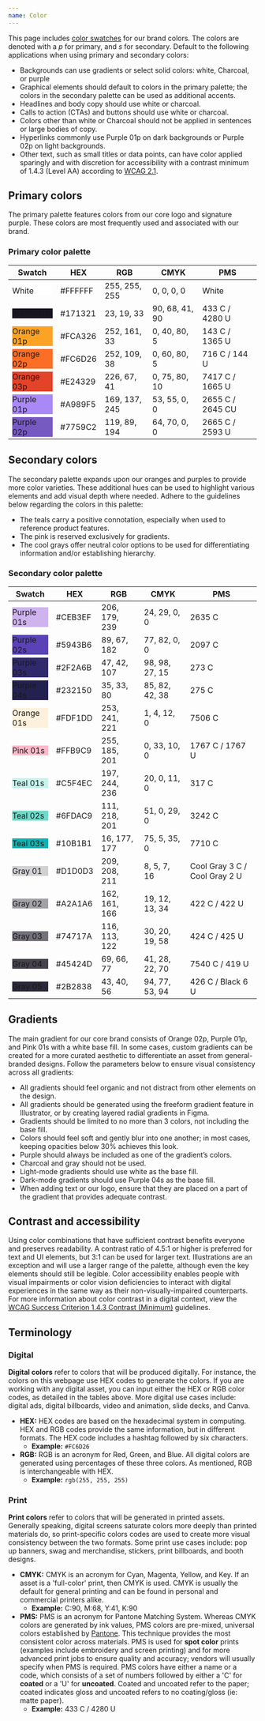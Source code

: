 ```yaml
---
name: Color
---
```


This page includes [color swatches](https://gitlab.com/gitlab-com/marketing/brand-product-marketing/brand-product-marketing/brand-design/-/tree/e6e2bb24e899078935d1aeb0e65c226b6bf36a8b/brand/brand-assets/brand-color-palettes) for our brand colors. The colors are denoted with a *p* for primary, and *s* for secondary. Default to the following applications when using primary and secondary colors:

- Backgrounds can use gradients or select solid colors: white, Charcoal, or purple
- Graphical elements should default to colors in the primary palette; the colors in the secondary palette can be used as additional accents.
- Headlines and body copy should use white or charcoal.
- Calls to action (CTAs) and buttons should use white or charcoal.
- Colors other than white or Charcoal should not be applied in sentences or large bodies of copy.
- Hyperlinks commonly use Purple 01p on dark backgrounds or Purple 02p on light backgrounds.
- Other text, such as small titles or data points, can have color applied sparingly and with discretion for accessibility with a contrast minimum of 1.4.3 (Level AA) according to [WCAG 2.1](https://www.w3.org/WAI/WCAG21/Understanding/contrast-minimum).

## Primary colors

The primary palette features colors from our core logo and signature purple. These colors are most frequently used and associated with our brand.

### Primary color palette

| **Swatch**                                                                                                          | **HEX** | **RGB**       | **CMYK**       | **PMS**                        |
| ------------------------------------------------------------------------------------------------------------------- | ------- | ------------- | -------------- | ------------------------------ |
| <div class="gl-p-3" style="background-color:#ffffff;"><span class="variable">White</span> </div>                    | #FFFFFF | 255, 255, 255 | 0, 0, 0, 0     | White                          |
| <div class="gl-p-3 gl-text-white" style="background-color:#171321;"><span class="variable">Charcoal</span> </div>   | #171321 | 23, 19, 33    | 90, 68, 41, 90 | 433 C / 4280 U                 |
| <div class="gl-p-3" style="background-color:#FCA326;"><span class="variable">Orange 01p</span> </div>               | #FCA326 | 252, 161, 33  | 0, 40, 80, 5   | 143 C / 1365 U                 |
| <div class="gl-p-3" style="background-color:#FC6D26;"><span class="variable">Orange 02p</span> </div>               | #FC6D26 | 252, 109, 38  | 0, 60, 80, 5   | 716 C / 144 U                  |
| <div class="gl-p-3 gl-text-white" style="background-color:#E24329;"><span class="variable">Orange 03p</span> </div> | #E24329 | 226, 67, 41   | 0, 75, 80, 10  | 7417 C / 1665 U                |
| <div class="gl-p-3" style="background-color:#A989F5;"><span class="variable">Purple 01p</span> </div>               | #A989F5 | 169, 137, 245 | 53, 55, 0, 0   | 2655 C / 2645 CU               |
| <div class="gl-p-3 gl-text-white" style="background-color:#7759C2;"><span class="variable">Purple 02p</span> </div> | #7759C2 | 119, 89, 194  | 64, 70, 0, 0   | 2665 C / 2593 U                |

## Secondary colors

The secondary palette expands upon our oranges and purples to provide more color varieties. These additional hues can be used to highlight various elements and add visual depth where needed. Adhere to the guidelines below regarding the colors in this palette:

- The teals carry a positive connotation, especially when used to reference product features.
- The pink is reserved exclusively for gradients.
- The cool grays offer neutral color options to be used for differentiating information and/or establishing hierarchy.

### Secondary color palette

| **Swatch**                                                                                                          | **HEX** | **RGB**       | **CMYK**       | **PMS**                        |
| ------------------------------------------------------------------------------------------------------------------- | ------- | ------------- | -------------- | ------------------------------ |
| <div class="gl-p-3" style="background-color:#CEB3EF;"><span class="variable">Purple 01s</span> </div>                  | #CEB3EF | 206, 179, 239 | 24, 29, 0, 0    | 2635 C |
| <div class="gl-p-3 gl-text-white" style="background-color:#5943B6;"><span class="variable">Purple 02s</span> </div>                  | #5943B6 | 89, 67, 182 | 77, 82, 0, 0 | 2097 C                  |
| <div class="gl-p-3 gl-text-white" style="background-color:#2F2A6B;"><span class="variable">Purple 03s</span> </div>    | #2F2A6B | 47, 42, 107 | 98, 98, 27, 15 | 273 C                  |
| <div class="gl-p-3 gl-text-white" style="background-color:#232150;"><span class="variable">Purple 04s</span> </div>    | #232150 | 35, 33, 80    | 85, 82, 42, 38 | 275 C                 |
| <div class="gl-p-3" style="background-color:#FDF1DD;"><span class="variable">Orange 01s</span> </div>    | #FDF1DD | 253, 241, 221    | 1, 4, 12, 0 | 7506 C             |
| <div class="gl-p-3" style="background-color:#FFB9C9;"><span class="variable">Pink 01s</span> </div>    | #FFB9C9 | 255, 185, 201    | 0, 33, 10, 0 | 1767 C / 1767 U             |
| <div class="gl-p-3" style="background-color:#C5F4EC;"><span class="variable">Teal 01s</span> </div>    | #C5F4EC | 197, 244, 236    | 20, 0, 11, 0 | 317 C             |
| <div class="gl-p-3" style="background-color:#6FDAC9;"><span class="variable">Teal 02s</span> </div>                  | #6FDAC9 | 111, 218, 201 | 51, 0, 29, 0    | 3242 C |
| <div class="gl-p-3" style="background-color:#10B1B1;"><span class="variable">Teal 03s</span> </div>                  | #10B1B1 | 16, 177, 177 | 75, 5, 35, 0 | 7710 C                  |
| <div class="gl-p-3" style="background-color:#D1D0D3;"><span class="variable">Gray 01</span> </div>                  | #D1D0D3 | 209, 208, 211 | 8, 5, 7, 16    | Cool Gray 3 C /  Cool Gray 2 U |
| <div class="gl-p-3" style="background-color:#A2A1A6;"><span class="variable">Gray 02</span> </div>                  | #A2A1A6 | 162, 161, 166 | 19, 12, 13, 34 | 422 C / 422 U                  |
| <div class="gl-p-3 gl-text-white" style="background-color:#74717A;"><span class="variable">Gray 03</span> </div>    | #74717A | 116, 113, 122 | 30, 20, 19, 58 | 424 C / 425 U                  |
| <div class="gl-p-3 gl-text-white" style="background-color:#45424D;"><span class="variable">Gray 04</span> </div>    | #45424D | 69, 66, 77    | 41, 28, 22, 70 | 7540 C / 419 U                 |
| <div class="gl-p-3 gl-text-white" style="background-color:#2B2838;"><span class="variable">Gray 05</span> </div>    | #2B2838 | 43, 40, 56    | 94, 77, 53, 94 | 426 C / Black 6 U              |

## Gradients

The main gradient for our core brand consists of Orange 02p, Purple 01p, and Pink 01s with a white base fill. In some cases, custom gradients can be created for a more curated aesthetic to differentiate an asset from general-branded designs. Follow the parameters below to ensure visual consistency across all gradients:

- All gradients should feel organic and not distract from other elements on the design.
- All gradients should be generated using the freeform gradient feature in Illustrator, or by creating layered radial gradients in Figma.
- Gradients should be limited to no more than 3 colors, not including the base fill.
- Colors should feel soft and gently blur into one another; in most cases, keeping opacities below 30% achieves this look.
- Purple should always be included as one of the gradient’s colors.
- Charcoal and gray should not be used.
- Light-mode gradients should use white as the base fill.
- Dark-mode gradients should use Purple 04s as the base fill.
- When adding text or our logo, ensure that they are placed on a part of the gradient that provides adequate contrast.

## Contrast and accessibility

Using color combinations that have sufficient contrast benefits everyone and preserves readability. A contrast ratio of 4.5:1 or higher is preferred for text and UI elements, but 3:1 can be used for larger text. Illustrations are an exception and will use a larger range of the palette, although even the key elements should still be legible. Color accessibility enables people with visual impairments or color vision deficiencies to interact with digital experiences in the same way as their non-visually-impaired counterparts. For more information about color contrast in a digital context, view the [WCAG Success Criterion 1.4.3 Contrast (Minimum)](https://www.w3.org/TR/WCAG21/#contrast-minimum) guidelines.

## Terminology

### Digital

**Digital colors** refer to colors that will be produced digitally. For instance, the colors on this webpage use HEX codes to generate the colors. If you are working with any digital asset, you can input either the HEX or RGB color codes, as detailed in the tables above. More digital use cases include: digital ads, digital billboards, video and animation, slide decks, and Canva.

- **HEX:** HEX codes are based on the hexadecimal system in computing. HEX and RGB codes provide the same information, but in different formats. The HEX code includes a hashtag followed by six characters.
  - **Example:** `#FC6D26`
- **RGB:** RGB is an acronym for Red, Green, and Blue. All digital colors are generated using percentages of these three colors. As mentioned, RGB is interchangeable with HEX.
  - **Example:** `rgb(255, 255, 255)`

### Print

**Print colors** refer to colors that will be generated in printed assets. Generally speaking, digital screens saturate colors more deeply than printed materials do, so print-specific colors codes are used to create more visual consistency between the two formats. Some print use cases include: pop up banners, swag and merchandise, stickers, print billboards, and booth designs.

- **CMYK:** CMYK is an acronym for Cyan, Magenta, Yellow, and Key. If an asset is a 'full-color' print, then CMYK is used. CMYK is usually the default for general printing and can be found in personal and commercial printers alike.
  - **Example:** C:90, M:68, Y:41, K:90
- **PMS:** PMS is an acronym for Pantone Matching System. Whereas CMYK colors are generated by ink values, PMS colors are pre-mixed, universal colors established by [Pantone](https://www.pantone.com/). This technique provides the most consistent color across materials. PMS is used for **spot color** prints (examples include embroidery and screen printing) and for more advanced print jobs to ensure quality and accuracy; vendors will usually specify when PMS is required. PMS colors have either a name or a code, which consists of a set of numbers followed by either a 'C' for **coated** or a 'U' for **uncoated**. Coated and uncoated refer to the paper; coated indicates gloss and uncoated refers to no coating/gloss (ie: matte paper).
  - **Example:** 433 C / 4280 U
